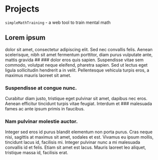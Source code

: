 # Projects
`simpleMathTraining` - a web tool to train mental math

## Lorem ipsum 
dolor sit amet, consectetur adipiscing elit. Sed nec convallis felis. Aenean scelerisque, nibh sit amet fermentum porttitor, diam purus vulputate ante, mattis gravida ## ### dolor eros quis sapien. 
Suspendisse vitae sem commodo, volutpat neque eleifend, pharetra sapien. Sed ut lectus eget ligula sollicitudin hendrerit a in velit. Pellentesque vehicula turpis eros, a maximus mauris laoreet sit amet. 
### Suspendisse at congue nunc. 
Curabitur diam justo, tristique eget pulvinar sit amet, dapibus nec eros. Aenean efficitur tincidunt turpis vitae feugiat. Interdum et ### malesuada fames ac ante ipsum primis in faucibus.
### Nam pulvinar molestie auctor. 
Integer sed eros id purus blandit elementum non porta purus. Cras neque nisi, sagittis at maximus sit amet, sodales et est. Vivamus eu ipsum mollis, tincidunt lacus id, facilisis mi. Integer pulvinar nunc a mi malesuada convallis id et felis. Etiam sit amet est lacus. Mauris laoreet leo aliquet, tristique massa id, facilisis erat.
